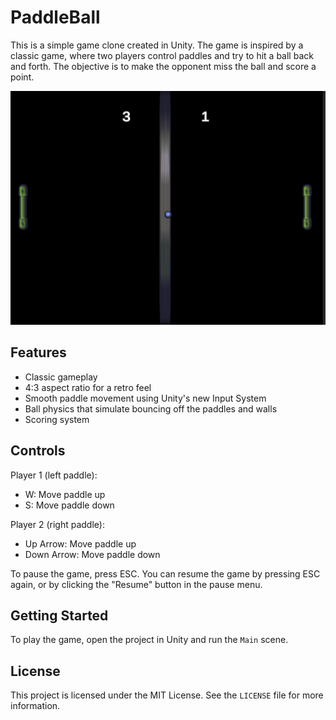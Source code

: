 # PaddleBall

This is a simple game clone created in Unity. The game is inspired by a classic game, where two players control paddles and try to hit a ball back and forth. The objective is to make the opponent miss the ball and score a point.

![Game Screenshot](./screenshot.png)

## Features

- Classic gameplay
- 4:3 aspect ratio for a retro feel
- Smooth paddle movement using Unity's new Input System
- Ball physics that simulate bouncing off the paddles and walls
- Scoring system

## Controls

Player 1 (left paddle):
- W: Move paddle up
- S: Move paddle down

Player 2 (right paddle):
- Up Arrow: Move paddle up
- Down Arrow: Move paddle down

To pause the game, press ESC. You can resume the game by pressing ESC again, or by clicking the "Resume" button in the pause menu.

## Getting Started

To play the game, open the project in Unity and run the `Main` scene.

## License

This project is licensed under the MIT License. See the `LICENSE` file for more information.

